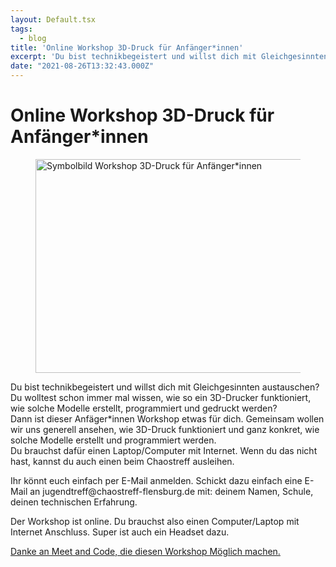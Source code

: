 ```yaml
---
layout: Default.tsx
tags:
  - blog
title: 'Online Workshop 3D-Druck für Anfänger*innen'
excerpt: 'Du bist technikbegeistert und willst dich mit Gleichgesinnten austauschen? Du wolltest schon immer mal wissen, wie so ein 3D-Drucker funktioniert, wie solche Modelle erstellt, programmiert und gedruckt werden?Dann ist dieser […]'
date: "2021-08-26T13:32:43.000Z"
---
```


# Online Workshop 3D-Druck für Anfänger*innen

<div class="wp-block-image"><figure class="alignright size-large is-resized"><img decoding="async" loading="lazy" src="https://chaostreff-flensburg.de/wp-content/uploads/2021/08/online-workshop-3danfaengerinnen-1024x683.png" alt="Symbolbild Workshop 3D-Druck für Anfänger*innen" class="wp-image-1560" width="512" height="342" srcset="https://chaostreff-flensburg.de/wp-content/uploads/2021/08/online-workshop-3danfaengerinnen-1024x683.png 1024w, https://chaostreff-flensburg.de/wp-content/uploads/2021/08/online-workshop-3danfaengerinnen-300x200.png 300w, https://chaostreff-flensburg.de/wp-content/uploads/2021/08/online-workshop-3danfaengerinnen-768x512.png 768w, https://chaostreff-flensburg.de/wp-content/uploads/2021/08/online-workshop-3danfaengerinnen-749x500.png 749w, https://chaostreff-flensburg.de/wp-content/uploads/2021/08/online-workshop-3danfaengerinnen.png 1283w" sizes="(max-width: 512px) 100vw, 512px" /></figure></div>

<p>Du bist technikbegeistert und willst dich mit Gleichgesinnten austauschen? Du wolltest schon immer mal wissen, wie so ein 3D-Drucker funktioniert, wie solche Modelle erstellt, programmiert und gedruckt werden?<br>Dann ist dieser Anfäger*innen Workshop etwas für dich. Gemeinsam wollen wir uns generell ansehen, wie 3D-Druck funktioniert und ganz konkret, wie solche Modelle erstellt und programmiert werden.<br>Du brauchst dafür einen Laptop/Computer mit Internet. Wenn du das nicht hast, kannst du auch einen beim Chaostreff ausleihen.</p>

<p>Ihr könnt euch einfach per E-Mail anmelden. Schickt dazu einfach eine E-Mail an jugendtreff@chaostreff-flensburg.de mit: deinem Namen, Schule, deinen technischen Erfahrung.</p>

<p>Der Workshop ist online. Du brauchst also einen Computer/Laptop mit Internet Anschluss. Super ist auch ein Headset dazu.</p>

<p><a href="https://www.meet-and-code.org/gb/en/event-show/5897">Danke an Meet and Code, die diesen Workshop Möglich machen.</a></p>
